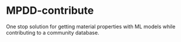 # MPDD-contribute
One stop solution for getting material properties with ML models while contributing to a community database.
